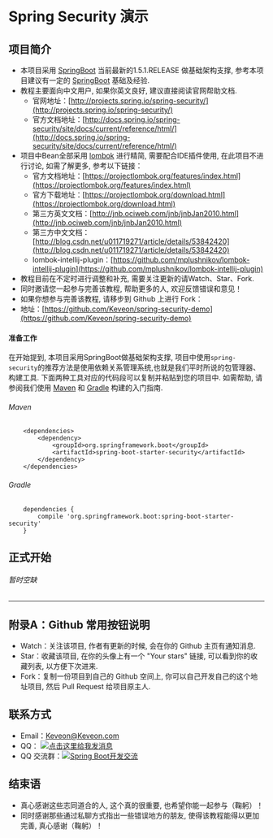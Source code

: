 # Spring Security 演示

## 项目简介

- 本项目采用 [SpringBoot](http://projects.spring.io/spring-boot/)
  当前最新的1.5.1.RELEASE 做基础架构支撑, 参考本项目建议有一定的
  [SpringBoot](http://projects.spring.io/spring-boot/) 基础及经验.
- 教程主要面向中文用户, 如果你英文良好, 建议直接阅读官网帮助文档.
  - 官网地址：[http://projects.spring.io/spring-security/](http://projects.spring.io/spring-security/)
  - 官方文档地址：[http://docs.spring.io/spring-security/site/docs/current/reference/html/](http://docs.spring.io/spring-security/site/docs/current/reference/html/)
- 项目中Bean全部采用 [lombok](https://projectlombok.org/) 进行精简,
  需要配合IDE插件使用, 在此项目不进行讨论, 如需了解更多, 参考以下链接：
  - 官方文档地址：[https://projectlombok.org/features/index.html](https://projectlombok.org/features/index.html)
  - 官方下载地址：[https://projectlombok.org/download.html](https://projectlombok.org/download.html)
  - 第三方英文文档：[http://jnb.ociweb.com/jnb/jnbJan2010.html](http://jnb.ociweb.com/jnb/jnbJan2010.html)
  - 第三方中文文档：[http://blog.csdn.net/u011719271/article/details/53842420](http://blog.csdn.net/u011719271/article/details/53842420)
  - lombok-intellij-plugin：[https://github.com/mplushnikov/lombok-intellij-plugin](https://github.com/mplushnikov/lombok-intellij-plugin)
- 教程目前在不定时进行调整和补充, 需要关注更新的请Watch、Star、Fork.
- 同时邀请您一起参与完善该教程, 帮助更多的人, 欢迎反馈错误和意见！
- 如果你想参与完善该教程, 请移步到 Github 上进行 Fork：
- 地址：[https://github.com/Keveon/spring-security-demo](https://github.com/Keveon/spring-security-demo)

#### 准备工作

在开始提到, 本项目采用SpringBoot做基础架构支撑,
项目中使用`spring-security`的推荐方法是使用依赖关系管理系统,也就是我们平时所说的包管理器、构建工具.
下面两种工具对应的代码段可以复制并粘贴到您的项目中. 如需帮助,
请参阅我们使用 [Maven](https://spring.io/guides/gs/maven/) 和
[Gradle](https://spring.io/guides/gs/gradle/) 构建的入门指南.

###### Maven

        <dependencies>
            <dependency>
                <groupId>org.springframework.boot</groupId>
                <artifactId>spring-boot-starter-security</artifactId>
            </dependency>
        </dependencies>

###### Gradle

        dependencies {
            compile 'org.springframework.boot:spring-boot-starter-security'
        }

## 正式开始

###### 暂时空缺
----

## 附录A：Github 常用按钮说明

- Watch：关注该项目, 作者有更新的时候, 会在你的 Github 主页有通知消息.
- Star：收藏该项目, 在你的头像上有一个 "Your stars" 链接,
  可以看到你的收藏列表, 以方便下次进来.
- Fork：复制一份项目到自己的 Github 空间上,
  你可以自己开发自己的这个地址项目, 然后 Pull Request 给项目原主人.

## 联系方式

- Email：<Keveon@Keveon.com>
- QQ： <a target="_blank"
  href="http://sighttp.qq.com/authd?IDKEY=545fca7ee732f622e810ce019d5a38bf6454649d43075ddf"><img
  border="0"
  src="http://wpa.qq.com/imgd?IDKEY=545fca7ee732f622e810ce019d5a38bf6454649d43075ddf&pic=51"
  alt="点击这里给我发消息" title="点击这里给我发消息"/></a>
- QQ 交流群：<a target="_blank"
  href="//shang.qq.com/wpa/qunwpa?idkey=3620c19a7d18b0955b1a626bed819b58a7300631ff1115aceca75840d58263f7"><img
  border="0" src="//pub.idqqimg.com/wpa/images/group.png" alt="Spring
  Boot开发交流" title="Spring Boot开发交流"></a>

## 结束语

- 真心感谢这些志同道合的人, 这个真的很重要, 也希望你能一起参与（鞠躬）！
- 同时感谢那些通过私聊方式指出一些错误地方的朋友,
  使得该教程能得以更加完善, 真心感谢（鞠躬）！
